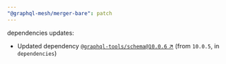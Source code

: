```yaml
---
"@graphql-mesh/merger-bare": patch
---
```

dependencies updates:
  - Updated dependency [`@graphql-tools/schema@10.0.6` ↗︎](https://www.npmjs.com/package/@graphql-tools/schema/v/10.0.6) (from `10.0.5`, in `dependencies`)
